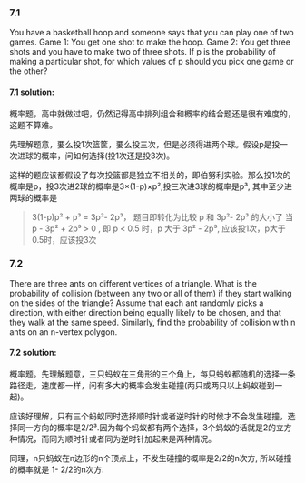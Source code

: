 ### 7.1
You have a basketball hoop and someone says that you can play one of two games.
Game 1: You get one shot to make the hoop.
Game 2: You get three shots and you have to make two of three shots.
If p is the probability of making a particular shot, for which values of p should you pick one game or the other?

#### 7.1 solution:
概率题，高中就做过吧，仍然记得高中排列组合和概率的结合题还是很有难度的，这题不算难。

先理解题意，要么投1次篮筐，要么投三次，但是必须得进两个球。假设p是投一次进球的概率，问如何选择(投1次还是投3次)。

这样的题应该都假设了每次投篮都是独立不相关的，即伯努利实验。那么投1次的概率是p，投3次进2球的概率是3×(1-p)×p²,投三次进3球的概率是p³, 其中至少进两球的概率是

> 3(1-p)p² + p³ = 3p²- 2p³， 题目即转化为比较 p 和 3p²- 2p³ 的大小了
> 当 p - 3p² + 2p³ > 0 , 即 p < 0.5 时，p 大于 3p² - 2p³, 应该投1次，p大于0.5时，应该投3次

### 7.2
There are three ants on different vertices of a triangle. What is the probability of collision (between any two or all of them) if they start walking on the sides of the triangle? Assume that each ant randomly picks a direction, with either direction being equally likely to be chosen, and that they walk at the same speed.
Similarly, find the probability of collision with n ants on an n-vertex polygon.

#### 7.2 solution:
概率题。先理解题意，三只蚂蚁在三角形的三个角上，每只蚂蚁都随机的选择一条路径走，速度都一样，问有多大的概率会发生碰撞(两只或两只以上蚂蚁碰到一起)。

应该好理解，只有三个蚂蚁同时选择顺时针或者逆时针的时候才不会发生碰撞，选择同一方向的概率是2/2³.因为每个蚂蚁都有两个选择，3个蚂蚁的话就是2的立方种情况，而同为顺时针或者同为逆时针加起来是两种情况。

同理，n只蚂蚁在n边形的n个顶点上，不发生碰撞的概率是2/2的n次方, 所以碰撞的概率就是 1- 2/2的n次方.


